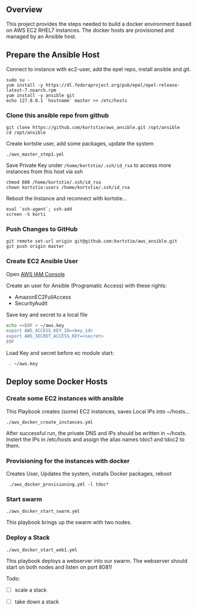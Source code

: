 ## Overview

This project provides the steps needed to build a docker environment based on AWS EC2 RHEL7 instances.
The docker hosts are provisioned and managed by an Ansible host.

## Prepare the Ansible Host

Connect to instance with ec2-user, add the epel repo, install ansible and git.

    sudo su -
    yum install -y https://dl.fedoraproject.org/pub/epel/epel-release-latest-7.noarch.rpm
    yum install -y ansible git
    echo 127.0.0.1 `hostname` master >> /etc/hosts

### Clone this ansible repo from github

    git clone https://github.com/kortstie/aws_ansible.git /opt/ansible
    cd /opt/ansible

Create kortstie user, add some packages, update the system

    ./aws_master_step1.yml

Save Private Key under `/home/kortstie/.ssh/id_rsa` to access more instances from this host via ssh

    chmod 600 /home/kortstie/.ssh/id_rsa
    chown kortstie:users /home/kortstie/.ssh/id_rsa

Reboot the Instance and reconnect with kortstie...

    eval `ssh-agent`; ssh-add
    screen -S korti

### Push Changes to GitHub

    git remote set-url origin git@github.com:kortstie/aws_ansible.git
    git push origin master


### Create EC2 Ansible User

Open [AWS IAM Console](https://console.aws.amazon.com/iam/home?region=eu-central-1#)

Create an user for Ansible (Programatic Access) with these rights:
- AmazonEC2FullAccess
- SecurityAudit 

Save key and secret to a local file
```bash
echo <<EOF > ~/aws.key 
export AWS_ACCESS_KEY_ID=<key_id>
export AWS_SECRET_ACCESS_KEY=<secret>
EOF
```


Load Key and secret before ec module start: 

     . ~/aws.key

## Deploy some Docker Hosts

### Create some EC2 instances with ansible

This Playbook creates (some) EC2 instances, saves Local IPs into ~/hosts...

    ./aws_docker_create_instances.yml

After successful run, the private DNS and IPs should be written in ~/hosts.
Instert the IPs in /etc/hosts and assign the alias names tdoc1 and tdoc2 to them.
    
### Provisioning for the instances with docker

Creates User, Updates the system, installs Docker packages, reboot

     ./aws_docker_provisioning.yml -l tdoc*

### Start swarm

    ./aws_docker_start_swarm.yml

This playbook brings up the swarm with two nodes.

### Deploy a Stack

    ./aws_docker_start_web1.yml

This playbook deploys a webserver into our swarm.
The webserver should start on both nodes and listen on port 8081!


Todo:
- [ ] scale a stack
- [ ] take down a stack
 
